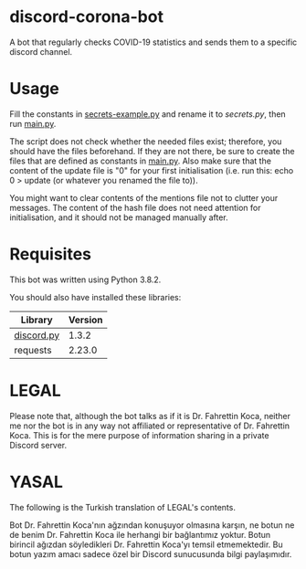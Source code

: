 # discord-corona-bot

A bot that regularly checks COVID-19 statistics and sends them to a specific discord channel.

# Usage

Fill the constants in [secrets-example.py](secrets-example.py) and rename it to *secrets.py*, then run [main.py](main.py). 

The script does not check whether the needed files exist; therefore, you should have the files beforehand. If they are not there, be sure to create the files that are defined as constants in [main.py](main.py). Also make sure that the content of the update file is "0" for your first initialisation (i.e. run this: echo 0 > update (or whatever you renamed the file to)).

You might want to clear contents of the mentions file not to clutter your messages. The content of the hash file does not need attention for initialisation, and it should not be managed manually after.

# Requisites

This bot was written using Python 3.8.2.

You should also have installed these libraries:

  Library   | Version
|-----------|-------|
| [discord.py](https://github.com/Rapptz/discord.py) | 1.3.2 |
| requests | 2.23.0 |

# LEGAL

Please note that, although the bot talks as if it is Dr. Fahrettin Koca, neither me nor the bot is in any way not affiliated or representative of Dr. Fahrettin Koca. This is for the mere purpose of information sharing in a private Discord server.

# YASAL

The following is the Turkish translation of LEGAL's contents.

Bot Dr. Fahrettin Koca'nın ağzından konuşuyor olmasına karşın, ne botun ne de benim Dr. Fahrettin Koca ile herhangi bir bağlantımız yoktur. Botun birincil ağızdan söyledikleri Dr. Fahrettin Koca'yı temsil etmemektedir. Bu botun yazım amacı sadece özel bir Discord sunucusunda bilgi paylaşımıdır.
